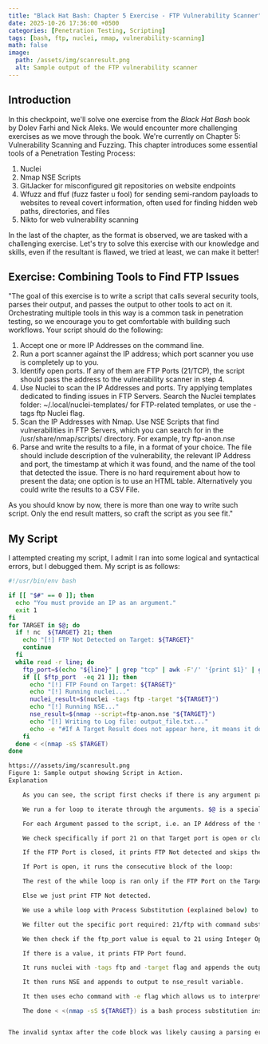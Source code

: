 ```yaml
---
title: "Black Hat Bash: Chapter 5 Exercise - FTP Vulnerability Scanner"
date: 2025-10-26 17:36:00 +0500
categories: [Penetration Testing, Scripting]
tags: [bash, ftp, nuclei, nmap, vulnerability-scanning]
math: false
image: 
  path: /assets/img/scanresult.png
  alt: Sample output of the FTP vulnerability scanner
---
```


## Introduction 

In this checkpoint, we'll solve one exercise from the *Black Hat Bash* book by Dolev Farhi and Nick Aleks. We would encounter more challenging exercises as we move through the book. We're currently on Chapter 5: Vulnerability Scanning and Fuzzing. This chapter introduces some essential tools of a Penetration Testing Process:

1. Nuclei
2. Nmap NSE Scripts
3. GitJacker for misconfigured git repositories on website endpoints
4. Wfuzz and ffuf (fuzz faster u fool) for sending semi-random payloads to websites to reveal covert information, often used for finding hidden web paths, directories, and files
5. Nikto for web vulnerability scanning

In the last of the chapter, as the format is observed, we are tasked with a challenging exercise. Let's try to solve this exercise with our knowledge and skills, even if the resultant is flawed, we tried at least, we can make it better!

## Exercise: Combining Tools to Find FTP Issues 

"The goal of this exercise is to write a script that calls several security tools, parses their output, and passes the output to other tools to act on it. Orchestrating multiple tools in this way is a common task in penetration testing, so we encourage you to get comfortable with building such workflows. Your script should do the following:

1. Accept one or more IP Addresses on the command line.
2. Run a port scanner against the IP address; which port scanner you use is completely up to you.
3. Identify open ports. If any of them are FTP Ports (21/TCP), the script should pass the address to the vulnerability scanner in step 4.
4. Use Nuclei to scan the IP Addresses and ports. Try applying templates dedicated to finding issues in FTP Servers. Search the Nuclei templates folder: ~/.local/nuclei-templates/ for FTP-related templates, or use the -tags ftp Nuclei flag.
5. Scan the IP Addresses with Nmap. Use NSE Scripts that find vulnerabilities in FTP Servers, which you can search for in the /usr/share/nmap/scripts/ directory. For example, try ftp-anon.nse
6. Parse and write the results to a file, in a format of your choice. The file should include description of the vulnerability, the relevant IP Address and port, the timestamp at which it was found, and the name of the tool that detected the issue. There is no hard requirement about how to present the data; one option is to use an HTML table. Alternatively you could write the results to a CSV File.

As you should know by now, there is more than one way to write such script. Only the end result matters, so craft the script as you see fit."

## My Script 

I attempted creating my script, I admit I ran into some logical and syntactical errors, but I debugged them. My script is as follows:

```bash
#!/usr/bin/env bash

if [[ "$#" == 0 ]]; then
  echo "You must provide an IP as an argument."
  exit 1
fi
for TARGET in $@; do
  if ! nc  ${TARGET} 21; then
    echo "[!] FTP Not Detected on Target: ${TARGET}"
    continue
  fi
  while read -r line; do
    ftp_port=$(echo "${line}" | grep "tcp" | awk -F'/' '{print $1}' | grep 21)
    if [[ $ftp_port  -eq 21 ]]; then
      echo "[!] FTP Found on Target: ${TARGET}"
      echo "[!] Running nuclei..."
      nuclei_result=$(nuclei -tags ftp -target "${TARGET}")
      echo "[!] Running NSE..."
      nse_result=$(nmap --script=ftp-anon.nse "${TARGET}")
      echo "[!] Writing to Log file: output_file.txt..."
      echo -e "#If A Target Result does not appear here, it means it does not use FTP, However The script would save Port Scan output. \n\nTarget: ${TARGET}\nTool: Nuclei\nFindings:\n$nuclei_result\n\nTool: Nmap NSE\n\nFindings:\n\n$nse_result\n" >> opfile.txt
    fi
  done < <(nmap -sS $TARGET)
done

https:///assets/img/scanresult.png
Figure 1: Sample output showing Script in Action.
Explanation

    As you can see, the script first checks if there is any argument passed to the Command line, '$#' is a special bash variable that returns the total number of arguments passed to the script in an integer type.

    We run a for loop to iterate through the arguments. $@ is a special bash variable that contains all the arguments passed through the script (like in form of an array).

    For each Argument passed to the script, i.e. an IP Address of the target, we run a standard nmap SYN PORT SCAN.

    We check specifically if port 21 on that Target port is open or closed by connecting to it with netcat. We use command success evaluation with if command; then <expr> fi format

    If the FTP Port is closed, it prints FTP Not detected and skips the current iteration with the 'continue' command.

    If Port is open, it runs the consecutive block of the loop:

    The rest of the while loop is ran only if the FTP Port on the Target is open.

    Else we just print FTP Not detected.

    We use a while loop with Process Substitution (explained below) to format the workflow.

    We filter out the specific port required: 21/ftp with command substitution, and assign the value to the ftp_port variable.

    We then check if the ftp_port value is equal to 21 using Integer Operator -eq which stands for equals to.

    If there is a value, it prints FTP Port found.

    It runs nuclei with -tags ftp and -target flag and appends the output to the nuclei_result variable

    It then runs NSE and appends to output to nse_result variable.

    It then uses echo command with -e flag which allows us to interpret backslashes as escape sequences to print the output in a professional, greppable format in the opfile.txt

    The done < <(nmap -sS ${TARGET}) is a bash process substitution instruction that allows us to use a command as though it was a file. It runs the command on a stream which is represented by a file descriptor number which is a integer. For example: Lets suppose our nmap -sS scan runs on /dev/fd/3/ stream which looks like it is a directory. The output of the command stays in the /dev/fd/3/ directory and the loop reads from the stream as if reading from a file.


The invalid syntax after the code block was likely causing a parsing error that broke the entire site build. This should fix it!

